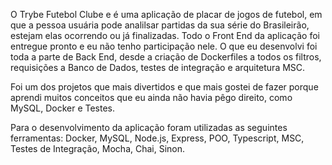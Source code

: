 O Trybe Futebol Clube e é uma aplicação de placar de jogos de futebol, em que a pessoa usuária pode analilsar partidas da sua série do Brasileirão, estejam elas ocorrendo ou já finalizadas. Todo o Front End da aplicação foi entregue pronto e eu não tenho participação nele. O que eu desenvolvi foi toda a parte de Back End, desde a criação de Dockerfiles a todos os filtros, requisições a Banco de Dados, testes de integração e arquitetura MSC. 

Foi um dos projetos que mais divertidos e que mais gostei de fazer porque aprendi muitos conceitos que eu ainda não havia pêgo direito, como MySQL, Docker e Testes.

Para o desenvolvimento da aplicação foram utilizadas as seguintes ferramentas: Docker, MySQL, Node.js, Express, POO, Typescript, MSC, Testes de Integração, Mocha, Chai, Sinon. 
